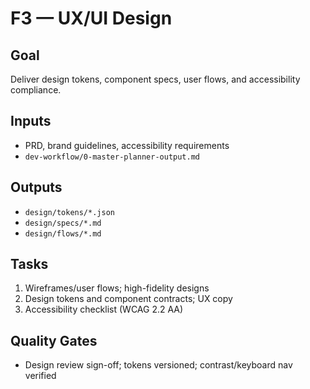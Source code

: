 # F3 — UX/UI Design

## Goal
Deliver design tokens, component specs, user flows, and accessibility compliance.

## Inputs
- PRD, brand guidelines, accessibility requirements
- `dev-workflow/0-master-planner-output.md`

## Outputs
- `design/tokens/*.json`
- `design/specs/*.md`
- `design/flows/*.md`

## Tasks
1. Wireframes/user flows; high-fidelity designs
2. Design tokens and component contracts; UX copy
3. Accessibility checklist (WCAG 2.2 AA)

## Quality Gates
- Design review sign-off; tokens versioned; contrast/keyboard nav verified